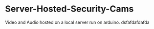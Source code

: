 # Server-Hosted-Security-Cams
Video and Audio hosted on a local server run on arduino. 
dsfafdafdafda
